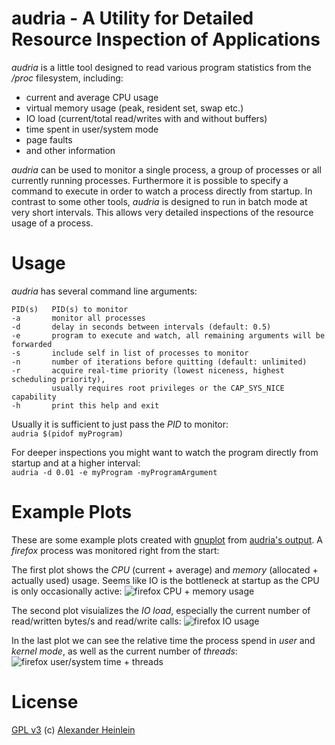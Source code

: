 # audria - A Utility for Detailed Resource Inspection of Applications

*audria* is a little tool designed to read various program statistics from the */proc* filesystem, including:
  * current and average CPU usage
  * virtual memory usage (peak, resident set, swap etc.)
  * IO load (current/total read/writes with and without buffers)
  * time spent in user/system mode
  * page faults
  * and other information

*audria* can be used to monitor a single process, a group of processes or all currently running processes.
Furthermore it is possible to specify a command to execute in order to watch a process directly from startup.
In contrast to some other tools, *audria* is designed to run in batch mode at very short intervals.
This allows very detailed inspections of the resource usage of a process.

# Usage

*audria* has several command line arguments:

    PID(s)   PID(s) to monitor
    -a       monitor all processes
    -d       delay in seconds between intervals (default: 0.5)
    -e       program to execute and watch, all remaining arguments will be forwarded
    -s       include self in list of processes to monitor
    -n       number of iterations before quitting (default: unlimited)
    -r       acquire real-time priority (lowest niceness, highest scheduling priority),
             usually requires root privileges or the CAP_SYS_NICE capability
    -h       print this help and exit

Usually it is sufficient to just pass the *PID* to monitor:  
`audria $(pidof myProgram)`

For deeper inspections you might want to watch the program directly from startup and at a higher interval:  
`audria -d 0.01 -e myProgram -myProgramArgument`

# Example Plots
These are some example plots created with [gnuplot](http://gnuplot.sourceforge.net/) from [audria's output](https://raw.github.com/scaidermern/audria/master/plots/profile_firefox.txt).
A *firefox* process was monitored right from the start:

The first plot shows the *CPU* (current + average) and *memory* (allocated + actually used) usage.
Seems like IO is the bottleneck at startup as the CPU is only occasionally active:
![firefox CPU + memory usage](https://raw.github.com/scaidermern/audria/master/plots/profile_firefox_cpu+mem.png)

The second plot visuializes the *IO load*, especially the current number of read/written bytes/s and read/write calls: 
![firefox IO usage](https://raw.github.com/scaidermern/audria/master/plots/profile_firefox_io.png)

In the last plot we can see the relative time the process spend in *user* and *kernel mode*, as well as the current number of *threads*:
![firefox user/system time + threads](https://raw.github.com/scaidermern/audria/master/plots/profile_firefox_utime+stime.png)

# License   
[GPL v3](http://www.gnu.org/licenses/gpl.html)
(c) [Alexander Heinlein](http://choerbaert.org)
